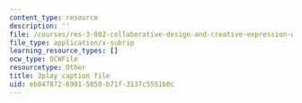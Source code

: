 ```yaml
---
content_type: resource
description: ''
file: /courses/res-3-002-collaborative-design-and-creative-expression-with-arduino-microcontrollers-january-iap-2017/eb84787269915050b71f3137c5551b0c_7WAP4DWKarM.vtt
file_type: application/x-subrip
learning_resource_types: []
ocw_type: OCWFile
resourcetype: Other
title: 3play caption file
uid: eb847872-6991-5050-b71f-3137c5551b0c
---
```

